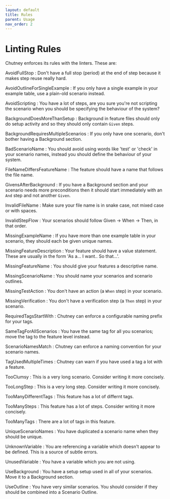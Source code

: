 ```yaml
---
layout: default
title: Rules
parent: Usage
nav_order: 2
---
```


# Linting Rules

Chutney enforces its rules with the linters. These are:

AvoidFullStop
: Don't have a full stop (period) at the end of step because it makes step reuse really hard.

AvoidOutlineForSingleExample
: If you only have a single example in your example table, use a plain-old scenario instead.

AvoidScripting
: You have a lot of steps, are you sure you're not scripting the scenario when you should be specifying the behaviour of the system?

BackgroundDoesMoreThanSetup
: Background in feature files should only do setup activity and so they should only contain `Given` steps.

BackgroundRequiresMultipleScenarios
: If you only have one scenario, don't bother having a Background section.

BadScenarioName
: You should avoid using words like 'test' or 'check' in your scenario names, instead you should define the behaviour of your system.

FileNameDiffersFeatureName
: The feature should have a name that follows the file name.

GivensAfterBackground
: If you have a Background section and your scenario needs more preconditions then it should start immediately with an `And` step and not another `Given`.

InvalidFileName
: Make sure your file name is in snake case, not mixed case or with spaces.

InvalidStepFlow
: Your scenarios should follow Given → When → Then, in that order.

MissingExampleName
: If you have more than one example table in your scenario, they should each be given unique names.

MissingFeatureDescription
: Your feature should have a value statement. These are usually in the form 'As a... I want.. So that...'.

MissingFeatureName
: You should give your features a descriptive name.

MissingScenarioName
: You should name your scenarios and scenario outlines.

MissingTestAction
: You don't have an action (a `When` step) in your scenario.

MissingVerification
: You don't have a verification step (a `Then` step) in your scenario.

RequiredTagsStartWith
: Chutney can enforce a configurable naming prefix for your tags.

SameTagForAllScenarios
: You have the same tag for all you scenarios; move the tag to the feature level instead.

ScenarioNamesMatch
: Chutney can enforce a naming convention for your scenario names.

TagUsedMultipleTimes
: Chutney can warn if you have used a tag a lot with a feature.

TooClumsy
: This is a very long scenario. Consider writing it more concisely.

TooLongStep
: This is a very long step. Consider writing it more concisely.

TooManyDifferentTags
: This feature has a lot of differnt tags.

TooManySteps
: This feature has a lot of steps. Consider writing it more concisely.

TooManyTags
: There are a lot of tags in this feature.

UniqueScenarioNames
: You have duplicated a scenario name when they should be unique.

UnknownVariable
: You are referencing a variable which doesn't appear to be defined. This is a source of subtle errors.

UnusedVariable
: You have a variable which you are not using.

UseBackground
: You have a setup setup used in all of your scenarios. Move it to a Background section.

UseOutline
: You have very similar scenarios. You should consider if they should be combined into a Scenario Outline.

